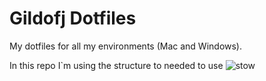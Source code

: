 # Gildofj Dotfiles

My dotfiles for all my environments (Mac and Windows). 

In this repo I`m using the structure to needed to use ![stow](https://www.gnu.org/software/stow/)

